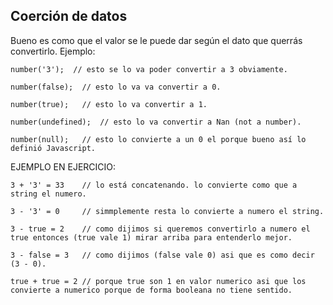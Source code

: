 ## Coerción de datos

Bueno es como que el valor se le puede dar según el dato que querrás convertirlo. Ejemplo:

~~~
number('3');  // esto se lo va poder convertir a 3 obviamente.

number(false);  // esto lo va va convertir a 0.

number(true);   // esto lo va convertir a 1.

number(undefined);  // esto lo va convertir a Nan (not a number).

number(null);   // esto lo convierte a un 0 el porque bueno así lo definió Javascript.
~~~

EJEMPLO EN EJERCICIO:

~~~
3 + '3' = 33    // lo está concatenando. lo convierte como que a string el numero.

3 - '3' = 0     // simmplemente resta lo convierte a numero el string.

3 - true = 2    // como dijimos si queremos convertirlo a numero el true entonces (true vale 1) mirar arriba para entenderlo mejor.

3 - false = 3   // como dijimos (false vale 0) asi que es como decir (3 - 0).

true + true = 2 // porque true son 1 en valor numerico asi que los convierte a numerico porque de forma booleana no tiene sentido.
~~~
